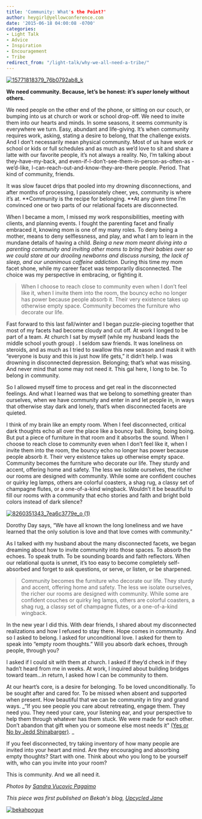 ```yaml
---
title: 'Community: What's the Point?'
author: heygirl@yellowconference.com
date: '2015-06-18 04:00:08 -0700'
categories:
- Light Talk
- Advice
- Inspiration
- Encouragement
- Tribe
redirect_from: "/light-talk/why-we-all-need-a-tribe/"
---
```


[![15771818379_76b0792ab8_k](https://yellow-blog-images.imgix.net/2015/06/15771818379_76b0792ab8_k.jpg)](https://yellow-blog-images.imgix.net/2015/06/15771818379_76b0792ab8_k.jpg)

**We need community. Because, let’s be honest: it’s _super_ lonely without others.**

We need people on the other end of the phone, or sitting on our couch, or bumping into us at church or work or school drop-off. We need to invite them into our hearts and minds. In some seasons, it seems community is everywhere we turn. Easy, abundant and life-giving. It’s when community requires work, asking, stating a desire to belong, that the challenge exists. And I don’t necessarily mean physical community. Most of us have work or school or kids or full schedules and as much as we’d love to sit and share a latte with our favorite people, it’s not always a reality. No, I’m talking about they-have-my-back, and even-if-I-don’t-see-them-in-person-as-often-as -we’d-like, I-can-reach-out-and-know-they-are-there people. Period. That kind of community, friends.

It was slow faucet drips that pooled into my drowning disconnections, and after months of processing, I passionately cheer, yes, community is where it’s at. **Community is the recipe for belonging. **At any given time I’m convinced one or two parts of our relational facets are disconnected.

When I became a mom, I missed my work responsibilities, meeting with clients, and planning events. I fought the parenting facet and finally embraced it, knowing mom is one of my many roles. To deny being a mother, means to deny selflessness, and play, and what I am to learn in the mundane details of having a child. _Being a new mom meant diving into a parenting community and inviting other moms to bring their babies over so we could stare at our drooling newborns and discuss nursing, the lack of sleep, and our unanimous caffeine addiction._ During this time my mom facet shone, while my career facet was temporarily disconnected. The choice was my perspective in embracing, or fighting it.

> When I choose to reach close to community even when I don’t feel like it, when I invite them into the room, the bouncy echo no longer has power because people absorb it. Their very existence takes up otherwise empty space. Community becomes the furniture who decorate our life.

Fast forward to this last fall/winter and I began puzzle-piecing together that most of my facets had become cloudy and cut off. At work I longed to be part of a team. At church I sat by myself (while my husband leads the middle school youth group) . I seldom saw friends. It was loneliness on steroids, and as much as I tried to swallow this new season and mask it with “everyone is busy and this is just how life gets,” it didn’t help. I was drowning in disconnected depression. Belonging; that’s what was missing. And never mind that some may not need it. This gal here, I long to be. To belong in community.

So I allowed myself time to process and get real in the disconnected feelings. And what I learned was that we belong to something greater than ourselves, when we have community and enter in and let people in, in ways that otherwise stay dark and lonely, that’s when disconnected facets are quieted.

I think of my brain like an empty room. When I feel disconnected, critical dark thoughts echo all over the place like a bouncy ball. Boing, boing boing. But put a piece of furniture in that room and it absorbs the sound. When I choose to reach close to community even when I don’t feel like it, when I invite them into the room, the bouncy echo no longer has power because people absorb it. Their very existence takes up otherwise empty space. Community becomes the furniture who decorate our life. They sturdy and accent, offering home and safety. The less we isolate ourselves, the richer our rooms are designed with community. While some are confident couches or quirky leg lamps, others are colorful coasters, a shag rug, a classy set of champagne flutes, or a one-of-a-kind wingback. Wouldn’t it be beautiful to fill our rooms with a community that echo stories and faith and bright bold colors instead of dark silence?

[![8260351343_7ea6c3779e_o (1)](https://yellow-blog-images.imgix.net/2015/06/8260351343_7ea6c3779e_o-1.jpg)](https://yellow-blog-images.imgix.net/2015/06/8260351343_7ea6c3779e_o-1.jpg)

Dorothy Day says, “We have all known the long loneliness and we have learned that the only solution is love and that love comes with community.”

As I talked with my husband about the many disconnected facets, we began dreaming about how to invite community into those spaces. To absorb the echoes. To speak truth. To be sounding boards and faith reflectors. When our relational quota is unmet, it’s too easy to become completely self-absorbed and forget to ask questions, or serve, or listen, or be sharpened.

> Community becomes the furniture who decorate our life. They sturdy and accent, offering home and safety. The less we isolate ourselves, the richer our rooms are designed with community. While some are confident couches or quirky leg lamps, others are colorful coasters, a shag rug, a classy set of champagne flutes, or a one-of-a-kind wingback.

In the new year I did this. With dear friends, I shared about my disconnected realizations and how I refused to stay there. Hope comes in community. And so I asked to belong. I asked for unconditional love. I asked for them to speak into “empty room thoughts.” Will you absorb dark echoes, through people, through you?

I asked if I could sit with them at church. I asked if they’d check in if they hadn’t heard from me in weeks. At work, I inquired about building bridges toward team...in return, I asked how I can be community to them.

At our heart’s core, is a desire for belonging. To be loved unconditionally. To be sought after and cared for. To be missed when absent and supported when present. How beautiful that we can be community in tiny and grand ways. _“If you see people you care about retreating, engage them. They need you. They need your care, your listening ear, and your perspective to help them through whatever has them stuck. We were made for each other. Don’t abandon that gift when you or someone else most needs it" [(Yes or No by Jedd Shinabarger)](http://www.yesornobook.com/). _

If you feel disconnected, try taking inventory of how many people are invited into your heart and mind. Are they encouraging and absorbing empty thoughts? Start with one. Think about who you long to be yourself with, who can you invite into your room?

This is community. And we all need it.

_Photos by [Sandra Vucovic Pagaimo](https://www.flickr.com/photos/54132946@N08/with/8260351343/)_

_This piece was first published on Bekah's blog, [Upcycled Jane](http://www.upcycledjane.com/)_

[![bekahpogue](https://yellow-blog-images.imgix.net/2015/06/bekahpogue.jpg)](http://www.upcycledjane.com/)
